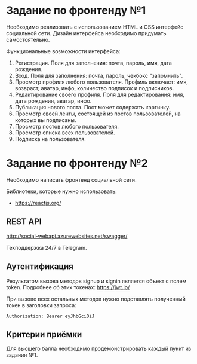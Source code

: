 # Задание по фронтенду №1

Необходимо реализовать с использованием HTML и CSS интерфейс социальной сети.
Дизайн интерфейса необходимо придумать самостоятельно.

Функциональные возможности интерфейса:
1. Регистрация. Поля для заполнения: почта, пароль, имя, дата рождения.
2. Вход. Поля для заполнения: почта, пароль, чекбокс "запомнить".
3. Просмотр профиля любого пользователя. Профиль включает: имя, возвраст, аватар, инфо, количество подписок и подписчиков.
4. Редактирование своего профиля. Поля для редактирования: имя, дата рождения, аватар, инфо.
5. Публикация нового поста. Пост может содержать картинку.
6. Просмотр своей ленты, состоящей из постов пользователей, на которых вы подписаны.
7. Просмотр постов любого пользователя.
8. Просмотр списка всех пользователей.
9. Подписка на пользователя.



# Задание по фронтенду №2

Необходимо написать фронтенд социальной сети.

Библиотеки, которые нужно использовать:
* https://reactjs.org/

## REST API

http://social-webapi.azurewebsites.net/swagger/

Техподдержка 24/7 в Telegram.

## Аутентификация

Результатом вызова методов signup и signin является объект с полем token.
Подробнее об этих токенах: https://jwt.io/

При вызове всех остальных методов нужно подставлять полученный токен в заголовки запроса:
```
Authorization: Bearer eyJhbGciOiJ
```

## Критерии приёмки

Для высшего балла необходимо продемонстрировать каждый пункт из задания №1.
